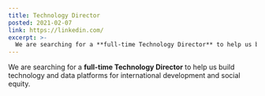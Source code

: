 ```yaml
---
title: Technology Director
posted: 2021-02-07
link: https://linkedin.com/
excerpt: >-
  We are searching for a **full-time Technology Director** to help us build technology and data platforms for international development and social equity.
---
```

We are searching for a **full-time Technology Director** to help us build technology and data platforms for international development and social equity.
